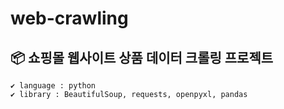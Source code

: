 # web-crawling

## 📦 쇼핑몰 웹사이트 상품 데이터 크롤링 프로젝트

```
✔ language : python
✔ library : BeautifulSoup, requests, openpyxl, pandas
```

